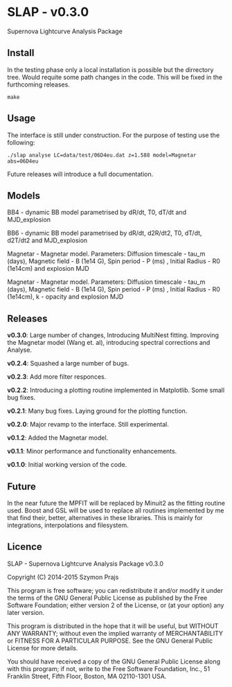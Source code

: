 SLAP - v0.3.0
=============

Supernova Lightcurve Analysis Package


Install
-------
In the testing phase only a local installation is possible but the dirrectory tree.
Would requite some path changes in the code. This will be fixed in the furthcoming releases. 

```
make
```


Usage
-----
The interface is still under construction. For the purpose of testing use the following:

```
./slap analyse LC=data/test/06D4eu.dat z=1.588 model=Magnetar abs=06D4eu
```

Future releases will introduce a full documentation.

Models
------
BB4 - dynamic BB model parametrised by dR/dt, T0, dT/dt and MJD_explosion 

BB6 - dynamic BB model parametrised by dR/dt, d2R/dt2, T0, dT/dt, d2T/dt2 and MJD_explosion 

Magnetar - Magnetar model. Parameters: Diffusion timescale - tau_m (days), Magnetic field - B (1e14 G), Spin period - P (ms) , Initial Radius - R0 (1e14cm) and explosion MJD 

Magnetar - Magnetar model. Parameters: Diffusion timescale - tau_m (days), Magnetic field - B (1e14 G), Spin period - P (ms) , Initial Radius - R0 (1e14cm), k - opacity  and explosion MJD

Releases
--------
**v0.3.0**: Large number of changes, Introducing MultiNest fitting. Improving the Magnetar model (Wang et. al), introducing spectral corrections and Analyse.

**v0.2.4**: Squashed a large number of bugs.

**v0.2.3**: Add more filter responces.

**v0.2.2**: Introducing a plotting routine implemented in Matplotlib. Some small bug fixes.

**v0.2.1**: Many bug fixes. Laying ground for the plotting function.

**v0.2.0**: Major revamp to the interface. Still experimental.

**v0.1.2**: Added the Magnetar model.

**v0.1.1**: Minor performance and functionality enhancements.

**v0.1.0**: Initial working version of the code.

Future
------
In the near future the MPFIT will be replaced by Minuit2 as the fitting routine used. Boost and GSL will be used to replace all routines 
implemented by me that find their, better, alternatives in these libraries. This is mainly for integrations, interpolations and filesystem. 

Licence
-------
SLAP - Supernova Lightcurve Analysis Package v0.3.0

Copyright (C) 2014-2015  Szymon Prajs

This program is free software; you can redistribute it and/or modify
it under the terms of the GNU General Public License as published by
the Free Software Foundation; either version 2 of the License, or
(at your option) any later version.

This program is distributed in the hope that it will be useful,
but WITHOUT ANY WARRANTY; without even the implied warranty of
MERCHANTABILITY or FITNESS FOR A PARTICULAR PURPOSE.  See the
GNU General Public License for more details.

You should have received a copy of the GNU General Public License along
with this program; if not, write to the Free Software Foundation, Inc.,
51 Franklin Street, Fifth Floor, Boston, MA 02110-1301 USA. 
